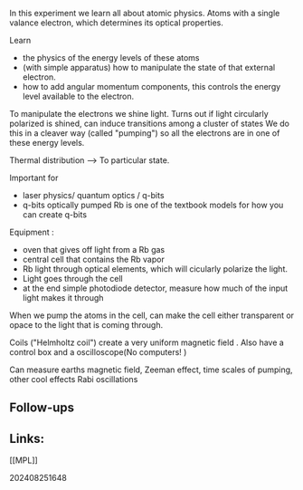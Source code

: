 In this experiment we learn all about atomic physics. 
Atoms with a single valance electron, which determines its optical properties.

Learn 
- the physics of the energy levels of these atoms 
- (with simple apparatus) how to manipulate the state of that external electron. 
- how to add angular momentum components, this controls the energy level available to the electron. 

To manipulate the electrons we shine light.  Turns out  if light circularly polarized is shined, can induce transitions among a cluster of states We do this in a cleaver way (called "pumping") so all the electrons are in one of these energy levels. 

Thermal distribution --> To particular state. 

Important for 
- laser physics/  quantum optics / q-bits
- q-bits optically pumped Rb is one of the textbook models for how you can create q-bits

Equipment :
- oven that gives off light from a Rb gas
- central cell that contains the Rb vapor
- Rb light through optical elements, which will cicularly polarize the light.
- Light goes through the cell 
- at the end simple photodiode detector, measure how much of the input light makes it through

When we pump the atoms in the cell, can make the cell either transparent or opace to the light that is coming through. 

Coils ("Helmholtz coil") create a very uniform magnetic field .
Also have a control box and a oscilloscope(No computers! )

Can measure earths magnetic field, Zeeman effect, time scales of pumping, other cool effects Rabi oscillations 

## Follow-ups


## Links: 
[[MPL]]



202408251648
